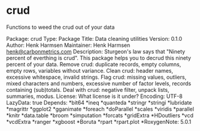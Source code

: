 # crud
Functions to weed the crud out of your data

Package: crud
Type: Package
Title: Data cleaning utilities
Version: 0.1.0
Author: Henk Harmsen
Maintainer: Henk Harmsen <henk@carbonmetrics.com>
Description: Sturgeon's law says that "Ninety percent of everthing is crud".
    This package helps you to decrud this ninety percent of your data. 
    Remove crud: duplicate records, empty columns, empty rows, variables without variance.
    Clean crud: header names, excessive whitespace, invalid strings.
    Flag crud: missing values, outliers, mixed characters and numbers, excessive number of factor levels, records containing (sub)totals. 
    Deal with crud: negative filter, unpack lists, summaries, modus.
License: What license is it under?
Encoding: UTF-8
LazyData: true
Depends:
    *bit64
    *ineq
    *quanteda
    *stringr
    *stringi
    *lubridate
    *magrittr
    *ggplot2
    *gganimate
    *foreach
    *doParallel
    *scales
    *viridis
    *parallel
    *knitr
    *data.table
    *broom
    *simputation
    *forcats
    *gridExtra
    *HDoutliers 
    *vcd
    *vcdExtra 
    *ranger 
    *xgboost
    *Boruta
    *rpart
    *rpart.plot
    *RoxygenNote: 5.0.1
